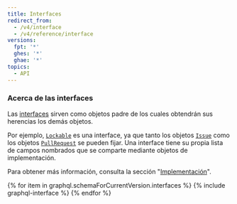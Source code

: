 ```yaml
---
title: Interfaces
redirect_from:
  - /v4/interface
  - /v4/reference/interface
versions:
  fpt: '*'
  ghes: '*'
  ghae: '*'
topics:
  - API
---
```


### Acerca de las interfaces

Las [interfaces](https://graphql.github.io/graphql-spec/June2018/#sec-Interfaces) sirven como objetos padre de los cuales obtendrán sus herencias los demás objetos.

Por ejemplo, [`Lockable`](/v4/interface/lockable/) es una interface, ya que tanto los objetos [`Issue`](/v4/object/issue/) como los objetos [`PullRequest`](/v4/object/pullrequest/) se pueden fijar. Una interface tiene su propia lista de campos nombrados que se comparte mediante objetos de implementación.

Para obtener más información, consulta la sección "[Implementación](/v4/guides/intro-to-graphql#implementation)".

{% for item in graphql.schemaForCurrentVersion.interfaces %}
  {% include graphql-interface %}
{% endfor %}

